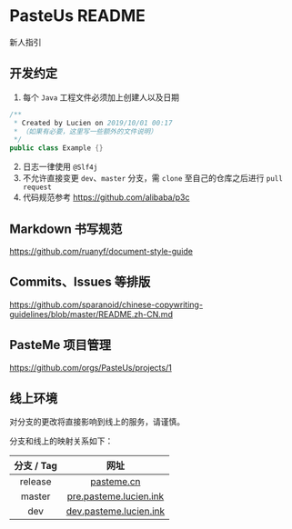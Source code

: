 # PasteUs README

新人指引

## 开发约定

1. 每个 `Java` 工程文件必须加上创建人以及日期

```java
/**
 * Created by Lucien on 2019/10/01 00:17
 * （如果有必要，这里写一些额外的文件说明）
 */
public class Example {}
```

2. 日志一律使用 `@Slf4j`
3. 不允许直接变更 `dev`、`master` 分支，需 `clone` 至自己的仓库之后进行 `pull request`
4. 代码规范参考 https://github.com/alibaba/p3c

## Markdown 书写规范

https://github.com/ruanyf/document-style-guide

## Commits、Issues 等排版

https://github.com/sparanoid/chinese-copywriting-guidelines/blob/master/README.zh-CN.md

## PasteMe 项目管理

https://github.com/orgs/PasteUs/projects/1

## 线上环境

对分支的更改将直接影响到线上的服务，请谨慎。

分支和线上的映射关系如下：

| 分支 / Tag | 网址 |
| :---: | :---: |
| release | [pasteme.cn](https://pasteme.cn) |
| master | [pre.pasteme.lucien.ink](http://pre.pasteme.lucien.ink) |
| dev | [dev.pasteme.lucien.ink](http://dev.pasteme.lucien.ink) |
